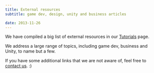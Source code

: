 ```yaml
---
title: External resources
subtitle: game dev, design, unity and business articles

date: 2013-11-26
---
```


We have compiled a big list of external resources in our [Tutorials](/tutorials) page.

We address a large range of topics, including game dev, business and Unity, to name but a few.

If you have some additional links that we are not aware of, feel free to [contact us](/contact). :)
